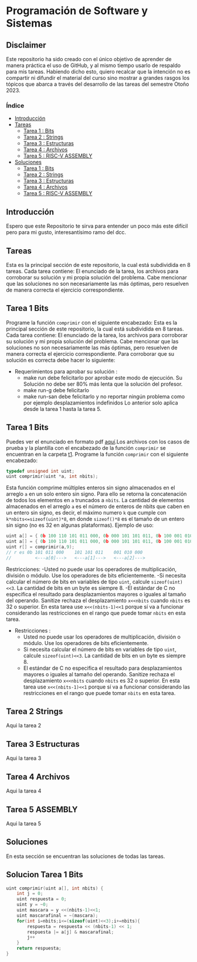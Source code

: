 # Programación de Software y Sistemas
## Disclaimer
Este repositorio ha sido creado con el único objetivo de aprender de manera práctica el uso de GitHub, y al mismo tiempo usarlo de respaldo para mis tareas. Habiendo dicho esto, quiero recalcar que la intención no es compartir ni difundir el material del curso sino mostrar a grandes rasgos los tópicos que abarca a través del desarrollo de las tareas del semestre Otoño 2023.
### Índice
- [Introducción](#introducción)
- [Tareas](#tareas)
  - [Tarea 1 : Bits](#tarea-1-bits)
  - [Tarea 2 : Strings](#tarea-2-strings)
  - [Tarea 3 : Estructuras](#tarea-3-estructuras)
  - [Tarea 4 : Archivos](#tarea-4-archivos)
  - [Tarea 5 : RISC-V ASSEMBLY](#tarea-5-assembly)
- [Soluciones](#soluciones)
  - [Tarea 1 : Bits](#solucion-tarea-1-bits)
  - [Tarea 2 : Strings](#tarea-2-strings)
  - [Tarea 3 : Estructuras](#tarea-3-estructuras)
  - [Tarea 4 : Archivos](#tarea-4-archivos)
  - [Tarea 5 : RISC-V ASSEMBLY](#tarea-5-assembly)
## Introducción
Espero que este Repositorio te sirva para entender un poco más este difícil pero para mi gusto, interesantísimo ramo del dcc.
## Tareas 
Esta es la principal sección de este repositorio, la cual está subdividida en 8 tareas. Cada tarea contiene: El enunciado de la tarea, los archivos para corroborar su solución y mi propia solución del problema. Cabe mencionar que las soluciones no son necesariamente las más óptimas, pero resuelven de manera correcta el ejercicio correspondiente.
## Tarea 1 Bits
Programe la función ``comprimir`` con el siguiente encabezado:
Esta es la principal sección de este repositorio, la cual está subdividida en 8 tareas. Cada tarea contiene: El enunciado de la tarea, los archivos para corroborar su solución y mi propia solución del problema. Cabe mencionar que las soluciones no son necesariamente las más óptimas, pero resuelven de manera correcta el ejercicio correspondiente. Para corroborar que su solución es correcta debe hacer lo siguiente:
* Requerimientos para aprobar su solución :
  * make run debe felicitarlo por aprobar este modo de ejecución. Su Solución no debe ser 80% más lenta que la solución del profesor.
  * make run-g debe felicitarlo
  * make run-san debe felicitarlo y no reportar ningún problema como por ejemplo desplazamientos indefinidos
Lo anterior solo aplica desde la tarea 1 hasta la tarea 5.
## Tarea 1 Bits
Puedes ver el enunciado en formato pdf [aquí](https://github.com/Gon-Code/PSS_2023-1/blob/main/img/Tarea_1_PSS.pdf).Los archivos con los casos de prueba y la plantilla con el encabezado de la función ``comprimir`` se encuentran en la carpeta [t1](https://github.com/Gon-Code/PSS_2023-1/blob/main/tareas/t1).
Programe la función ``comprimir`` con el siguiente encabezado:
```c
typedef unsigned int uint;
uint comprimir(uint *a, int nbits);
```
Esta función comprime múltiples enteros sin signo almacenados en el arreglo ``a`` en un solo entero sin signo. Para ello se retorna la concatenación de todos los elementos en ``a`` truncados a ``nbits``. La cantidad de elementos almacenados en el arreglo ``a`` es el número de enteros de nbits que caben en un entero sin signo, es decir, el máximo numero ``k`` que cumple con ``k*nbits<=sizeof(uint)*8``, en donde ``sizeof()*8`` es el tamaño de un entero sin signo (no es 32 en algunas plataformas).
Ejemplo de uso:
```c
uint a[] = { 0b 100 110 101 011 000, 0b 000 101 101 011, 0b 100 001 010 000};
uint a[] = { 0b 100 110 101 011 000, 0b 000 101 101 011, 0b 100 001 010 000 };
uint r[] = comprimir(a,9);
// r es 0b 101 011 000    101 101 011    001 010 000
//         <---a[0]--->   <---a[1]--->   <---a[2]--->
```
Restricciones:
  -Usted no puede usar los operadores de multiplicación, división o módulo. Use los operadores de bits eficientemente.
  -Si necesita calcular el número de bits en variables de tipo ``uint``, calcule ``sizeof(uint)<<3``. La cantidad de bits en un byte es siempre 8.
  -El estándar de C no especifica el resultado para desplazamientos mayores o iguales al tamaño del operando. Sanitize rechaza el desplazamiento ``x<<nbits`` cuando ``nbits`` es 32 o superior. En esta tarea use ``x<<(nbits-1)<<1`` porque sí va a funcionar considerando las restricciones en el rango que puede tomar ``nbits`` en esta tarea.

* Restricciones :
  * Usted no puede usar los operadores de multiplicación, división o módulo. Use los operadores de bits eficientemente.
  * Si necesita calcular el número de bits en variables de tipo ``uint``, calcule ``sizeof(uint)<<3``. La cantidad de bits en un byte es siempre 8.
  * El estándar de C no especifica el resultado para desplazamientos mayores o iguales al tamaño del operando. Sanitize rechaza el desplazamiento ``x<<nbits`` cuando ``nbits`` es 32 o superior. En esta tarea use ``x<<(nbits-1)<<1`` porque sí va a funcionar considerando las restricciones en el rango que puede tomar ``nbits`` en esta tarea.

## Tarea 2 Strings
Aqui la tarea 2
## Tarea 3 Estructuras
Aqui la tarea 3
## Tarea 4 Archivos
Aqui la tarea 4
## Tarea 5 ASSEMBLY
Aqui la tarea 5
## Soluciones
En esta sección se encuentran las soluciones de todas las tareas. 
## Solucion Tarea 1 Bits
```c
uint comprimir(uint a[], int nbits) {
    int j = 0;
    uint respuesta = 0;
    uint y = ~0;
    uint mascara = y <<(nbits-1)<<1;
    uint mascarafinal = ~(mascara);
    for(int i=nbits;i<=(sizeof(uint)<<3);i+=nbits){
        respuesta = respuesta << (nbits-1) << 1;
        respuesta |= a[j] & mascarafinal; 
        j++   
    }
    return respuesta;
}
```
